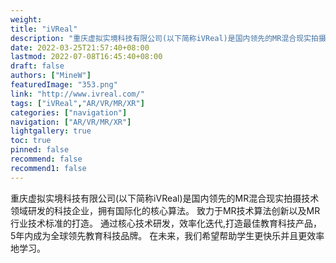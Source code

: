 ```yaml
---
weight: 
title: "iVReal"
description: "重庆虚拟实境科技有限公司(以下简称iVReal)是国内领先的MR混合现实拍摄技术领域研发的科技企业，拥有国际化的核心算法。 致力于MR技术算法创新以及MR行业技术标准的打造。 通过核心技术研发，效率化迭代,打造最佳教育科技产品，5年内成为全球领先教育科技品牌。 在未来，我们希望帮助学生更快乐并且更效率地学习。"
date: 2022-03-25T21:57:40+08:00
lastmod: 2022-07-08T16:45:40+08:00
draft: false
authors: ["MineW"]
featuredImage: "353.png"
link: "http://www.ivreal.com/"
tags: ["iVReal","AR/VR/MR/XR"]
categories: ["navigation"]
navigation: ["AR/VR/MR/XR"]
lightgallery: true
toc: true
pinned: false
recommend: false
recommend1: false
---
```


重庆虚拟实境科技有限公司(以下简称iVReal)是国内领先的MR混合现实拍摄技术领域研发的科技企业，拥有国际化的核心算法。 致力于MR技术算法创新以及MR行业技术标准的打造。 通过核心技术研发，效率化迭代,打造最佳教育科技产品，5年内成为全球领先教育科技品牌。 在未来，我们希望帮助学生更快乐并且更效率地学习。